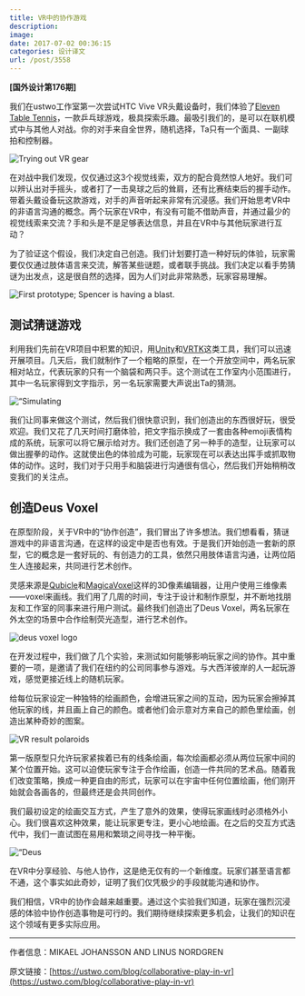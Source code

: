 ```yaml
---
title: VR中的协作游戏
description: 
image: 
date: 2017-07-02 00:36:15
categories: 设计译文
url: /post/3558
---
```


**[国外设计第176期]**

我们在ustwo工作室第一次尝试HTC Vive VR头戴设备时，我们体验了[Eleven Table Tennis](http://www.elevenvr.com/)，一款乒乓球游戏，极具探索乐趣。最吸引我们的，是可以在联机模式中与其他人对战。你的对手来自全世界，随机选择，Ta只有一个面具、一副球拍和控制器。

![Trying out VR gear](https://storageapi.fleek.co/0a3a8890-e65e-47ce-93d7-0442b9209d38-bucket/blog/posts/2017-07/07-01/P1040746-640x427.jpg)

在对战中我们发现，仅仅通过这3个视觉线索，双方的配合竟然惊人地好。我们可以辨认出对手摇头，或者打了一击臭球之后的耸肩，还有比赛结束后的握手动作。带着头戴设备玩这款游戏，对手的声音听起来非常有沉浸感。我们开始思考VR中的非语言沟通的概念。两个玩家在VR中，有没有可能不借助声音，并通过最少的视觉线索来交流？手和头是不是足够表达信息，并且在VR中与其他玩家进行互动？

为了验证这个假设，我们决定自己创造。我们计划要打造一种好玩的体验，玩家需要仅仅通过肢体语言来交流，解答某些谜题，或者联手挑战。我们决定以看手势猜谜为出发点，这是很自然的选择，因为人们对此非常熟悉，玩家容易理解。

![First prototype; Spencer is having a blast.](https://usweb-cdn.ustwo.com/ustwo-production/uploads/2017/06/waving2.gif)

## 测试猜谜游戏

利用我们先前在VR项目中积累的知识，用[Unity](https://madewith.unity.com/)和[VRTK](https://vrtoolkit.readme.io/)这类工具，我们可以迅速开展项目。几天后，我们就制作了一个粗略的原型，在一个开放空间中，两名玩家相对站立，代表玩家的只有一个脑袋和两只手。这个测试在工作室内小范围进行，其中一名玩家得到文字指示，另一名玩家需要大声说出Ta的猜测。

![“Simulating](https://usweb-cdn.ustwo.com/ustwo-production/uploads/2017/06/shooting2.gif)

我们让同事来做这个测试，然后我们很快意识到，我们创造出的东西很好玩，很受欢迎。我们又花了几天时间打磨体验，把文字指示换成了一套由各种emoji表情构成的系统，玩家可以将它展示给对方。我们还创造了另一种手的造型，让玩家可以做出握拳的动作。这就使出色的体验成为可能，玩家现在可以表达出挥手或抓取物体的动作。这时，我们对于只用手和脑袋进行沟通很有信心，然后我们开始稍稍改变我们的关注点。

## 创造Deus Voxel

在原型阶段，关于VR中的“协作创造”，我们冒出了许多想法。我们想看看，猜谜游戏中的非语言沟通，在这样的设定中是否也有效。于是我们开始创造一套新的原型，它的概念是一套好玩的、有创造力的工具，依然只用肢体语言沟通，让两位陌生人连接起来，共同进行艺术创作。

灵感来源是[Qubicle](http://www.minddesk.com/)和[MagicaVoxel](https://ephtracy.github.io/)这样的3D像素编辑器，让用户使用三维像素——voxel来画线。我们用了几周的时间，专注于设计和制作原型，并不断地找朋友和工作室的同事来进行用户测试。最终我们创造出了Deus Voxel，两名玩家在外太空的场景中合作绘制荧光造型，进行艺术创作。

![deus voxel logo](https://usweb-cdn.ustwo.com/ustwo-production/uploads/2017/06/logo-640x381.jpg)

在开发过程中，我们做了几个实验，来测试如何能够影响玩家之间的协作。其中重要的一项，是邀请了我们在纽约的公司同事参与游戏。与大西洋彼岸的人一起玩游戏，感觉更接近线上的随机玩家。

给每位玩家设定一种独特的绘画颜色，会增进玩家之间的互动，因为玩家会擦掉其他玩家的线，并且画上自己的颜色。或者他们会示意对方来自己的颜色里绘画，创造出某种奇妙的图案。

![VR result polaroids](https://storageapi.fleek.co/0a3a8890-e65e-47ce-93d7-0442b9209d38-bucket/blog/posts/2017-07/07-01/polaroids_1-640x360.png)

第一版原型只允许玩家紧挨着已有的线条绘画，每次绘画都必须从两位玩家中间的某个位置开始。这可以迫使玩家专注于合作绘画，创造一件共同的艺术品。随着我们改变策略，换成一种更自由的形式，玩家可以在宇宙中任何位置绘画，他们刚开始就会各画各的，但最终还是会共同创作。

我们最初设定的绘画交互方式，产生了意外的效果，使得玩家画线时必须格外小心。我们很喜欢这种效果，能让玩家更专注，更小心地绘画。在之后的交互方式迭代中，我们一直试图在易用和繁琐之间寻找一种平衡。

![“Deus](https://usweb-cdn.ustwo.com/ustwo-production/uploads/2017/06/differentcolors.gif)

在VR中分享经验、与他人协作，这是绝无仅有的一个新维度。玩家们甚至语言都不通，这个事实如此奇妙，证明了我们仅凭极少的手段就能沟通和协作。

我们相信，VR中的协作会越来越重要。通过这个实验我们知道，玩家在强烈沉浸感的体验中协作创造事物是可行的。我们期待继续探索更多机会，让我们的知识在这个领域有更多实际应用。

---

作者信息：MIKAEL JOHANSSON AND LINUS NORDGREN

原文链接：[https://ustwo.com/blog/collaborative-play-in-vr](https://ustwo.com/blog/collaborative-play-in-vr)